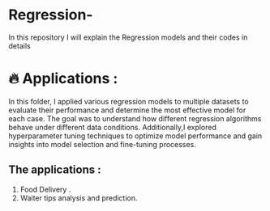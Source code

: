 # Regression-
In this repository I will explain the Regression models and their codes in details 


# 🔥 Applications :
In this folder, I applied various regression models to multiple datasets to evaluate their performance and determine the most effective model for each case. 
The goal was to understand how different regression algorithms behave under different data conditions. 
Additionally,I explored hyperparameter tuning techniques to optimize model performance and gain insights into model selection and fine-tuning processes.

## The applications :
1. Food Delivery .
2. Waiter tips analysis and prediction.
